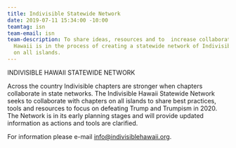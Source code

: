 ```yaml
---
title: Indivisible Statewide Network
date: 2019-07-11 15:34:00 -10:00
teamtag: isn
team-email: isn
team-description: To share ideas, resources and to  increase collaboration, Indivisible
  Hawaii is in the process of creating a statewide network of Indivisible chapters
  on all islands.
---
```


INDIVISIBLE HAWAII STATEWIDE NETWORK


Across the country Indivisible chapters are stronger when chapters collaborate in state networks.  The Indivisible Hawaii Statewide Network seeks to collaborate with chapters on all islands to share best practices, tools and resources to focus on defeating Trump and Trumpism  in 2020. The Network is in its early planning stages and will provide updated information as actions and tools are clarified.


For information please e-mail info@indivisiblehawaii.org.